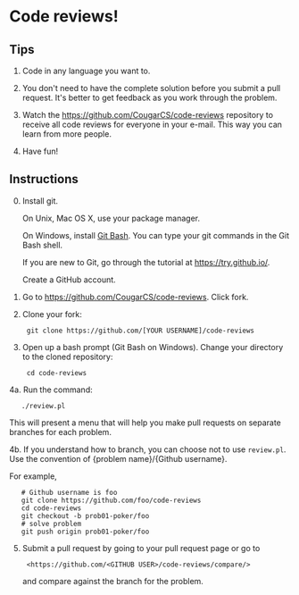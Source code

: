 Code reviews!
=============

## Tips

1. Code in any language you want to.

2. You don't need to have the complete solution before you submit a pull
   request. It's better to get feedback as you work through the problem.

3.  Watch the <https://github.com/CougarCS/code-reviews> repository
    to receive all code reviews for everyone in your e-mail. This way you can
    learn from more people.

4. Have fun!

## Instructions

0. Install git.

   On Unix, Mac OS X, use your package manager.

   On Windows, install [Git Bash](http://git-scm.com/download/win). You can type your git commands in the Git
   Bash shell.

   If you are new to Git, go through the tutorial at <https://try.github.io/>.

   Create a GitHub account.

1. Go to <https://github.com/CougarCS/code-reviews>. Click fork.

2. Clone your fork:
   
	    git clone https://github.com/[YOUR USERNAME]/code-reviews

3. Open up a bash prompt (Git Bash on Windows). Change your directory to the
   cloned repository:

	    cd code-reviews

4a. Run the command:
   
	   ./review.pl

   This will present a menu that will help you make pull requests on separate
   branches for each problem.

4b. If you understand how to branch, you can choose not to use `review.pl`.
    Use the convention of {problem name}/{Github username}.

   For example,

	   # Github username is foo
	   git clone https://github.com/foo/code-reviews
	   cd code-reviews
	   git checkout -b prob01-poker/foo
	   # solve problem
	   git push origin prob01-poker/foo

5. Submit a pull request by going to your pull request page or go to

	    <https://github.com/<GITHUB USER>/code-reviews/compare/>

   and compare against the branch for the problem.

